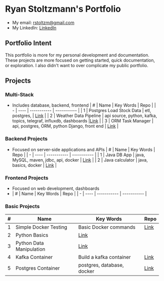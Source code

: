 # Ryan Stoltzmann's Portfolio

* My email: <rstoltzm@gmail.com>
* My LinkedIn: [LinkedIn](https://www.linkedin.com/in/ryan-stoltzmann/)

## Portfolio Intent
<p>
This portfolio is more for my personal development and documentation. These projects are more focused on getting started, quick documentation, or exploration.
I also didn't want to over complicate my public portfolio. 
</p>

## Projects

### Multi-Stack
* Includes database, backend, frontend
| # | Name | Key Words | Repo |
| - | ---- | ----------- | ----------- |
| 1 | Postgres Load Stock Data | etl, postgres,  | [Link](https://github.com/rstoltzm-profile/container-postgres-stockdata) |
| 2 | Weather Data Pipeline | api source, python, kafka, topics, telegraf, influxdb, dashboards |[Link](https://github.com/rstoltzm-profile/weather-data-engineering) |
| 3 | ORM Task Manager | api, postgres, ORM, python Django, front end | [Link](https://github.com/rstoltzm-profile/postgres-django-orm-tasks) |

### Backend Projects
* Focused on server-side applications and APIs
| # | Name | Key Words | Repo |
| - | ---- | ----------- | ----------- |
| 1 | Java DB App | java, MySQL, maven, jdbc, api, docker | [Link](https://github.com/rstoltzm-profile/java-docker-db-app) |
| 2 | Java calculator | java, basics, docker | [Link](https://github.com/rstoltzm-profile/java-calculator) | 

### Frontend Projects
* Focused on web development, dashboards
* | # | Name | Key Words | Repo |
| - | ---- | ----------- | ----------- |

### Basic Projects

| # | Name | Key Words | Repo |
| - | ---- | ----------- | ----------- |
| 1 | Simple Docker Testing | Basic Docker commands | [Link](https://github.com/rstoltzm-profile/docker-testing) |
| 2 | Python Basics | [Link](https://github.com/rstoltzm-profile/python-basics) |
| 3 | Python Data Manipulation | [Link](https://github.com/rstoltzm-profile/python-data-manipulation) |
| 4 | Kafka Container | Build a kafka container | [Link](https://github.com/rstoltzm-profile/KafkaProject) |
| 5 | Postgres Container | postgres, database, docker | [Link](https://github.com/rstoltzm-profile/postgres-basics) |
